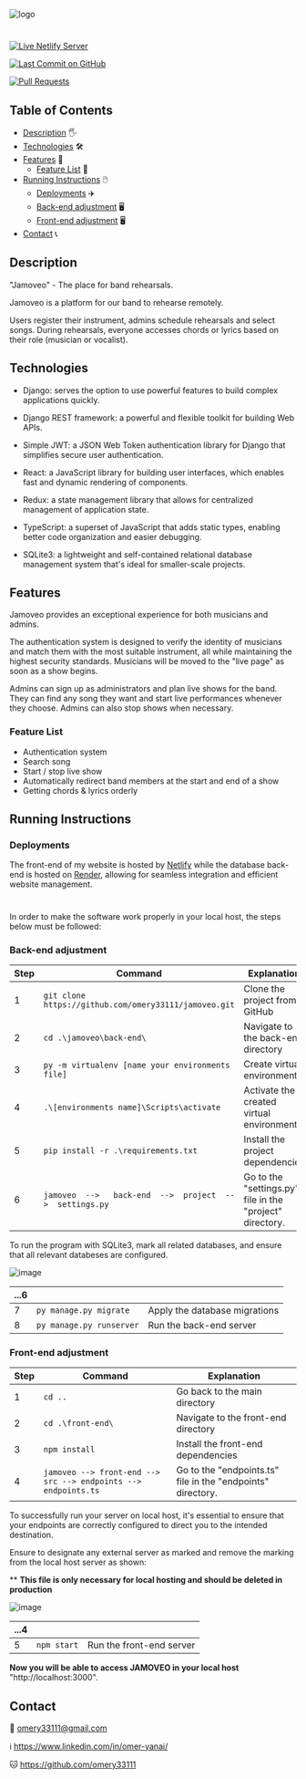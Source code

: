 ![logo](https://github.com/user-attachments/assets/29b2728d-5592-4048-b99a-7ee09459a023)


#


[![Live Netlify Server](https://img.shields.io/badge/Live%20on-Netlify-00ad9f.svg)](https://jammoveo.netlify.app/)

[![Last Commit on GitHub](https://img.shields.io/github/last-commit/omery33111/jamoveo.svg)](https://github.com/omery33111/jamoveo/commits/main)

[![Pull Requests](https://img.shields.io/github/issues-pr/omery33111/jamoveo.svg?labelColor=24292E&logo=github&logoColor=white)](https://github.com/omery33111/jamoveo/pulls)


## Table of Contents
- [Description](#description) 🖐️
- [Technologies](#technologies) 🛠️
- [Features](#features) 📕
  - [Feature List](#feature-list) 📄
- [Running Instructions](#running-instructions) 🖱️
  - [Deployments](#deployments) ✈️
  - [Back-end adjustment](#back-end-adjustment) 🖥️
  - [Front-end adjustment](#front-end-adjustment) 🖥️
- [Contact](#contact) 📞


## Description
"Jamoveo" - The place for band rehearsals.

Jamoveo is a platform for our band to rehearse remotely.

Users register their instrument, admins schedule rehearsals and select songs. During rehearsals, everyone accesses chords or lyrics based on their role (musician or vocalist).


## Technologies
* Django: serves the option to use powerful features to build complex applications quickly.

* Django REST framework: a powerful and flexible toolkit for building Web APIs.

* Simple JWT: a JSON Web Token authentication library for Django that simplifies secure user authentication.

* React: a JavaScript library for building user interfaces, which enables fast and dynamic rendering of components.

* Redux: a state management library that allows for centralized management of application state.

* TypeScript: a superset of JavaScript that adds static types, enabling better code organization and easier debugging.

* SQLite3: a lightweight and self-contained relational database management system that's ideal for smaller-scale projects.



## Features
Jamoveo provides an exceptional experience for both musicians and admins.

The authentication system is designed to verify the identity of musicians and match them with the most suitable instrument, all while maintaining the highest security standards.
Musicians will be moved to the "live page" as soon as a show begins.

Admins can sign up as administrators and plan live shows for the band. They can find any song they want and start live performances whenever they choose. Admins can also stop shows when necessary.


### Feature List

* Authentication system
* Search song
* Start / stop live show
* Automatically redirect band members at the start and end of a show
* Getting chords & lyrics orderly


## Running Instructions
### Deployments
The front-end of my website is hosted by [Netlify](https://jammoveo.netlify.app/) while the database back-end is hosted on [Render](https://render.com/), allowing for seamless integration and efficient website management.

#

In order to make the software work properly in your local host, the steps below must be followed:

### Back-end adjustment

| Step | Command | Explanation |
| --- | --- | --- |
| 1 | `git clone https://github.com/omery33111/jamoveo.git` | Clone the project from GitHub |
| 2 | `cd .\jamoveo\back-end\` | Navigate to the back-end directory |
| 3 | `py -m virtualenv [name your environments file]` | Create virtual environments |
| 4 | `.\[environments name]\Scripts\activate` | Activate the created virtual environment |
| 5 | `pip install -r .\requirements.txt` | Install the project dependencies |
| 6 | `jamoveo  -->   back-end  -->  project  -->  settings.py` | Go to the "settings.py" file in the "project" directory. |

To run the program with SQLite3, mark all related databases, and ensure that all relevant databeses are configured.

![image](https://github.com/user-attachments/assets/b54b0471-294d-4341-8c2f-40fedff8af54)


| ...6 |  |  |
| --- | --- | --- |
| 7 | `py manage.py migrate` | Apply the database migrations |
| 8 | `py manage.py runserver` | Run the back-end server |


### Front-end adjustment

| Step | Command | Explanation |
| --- | --- | --- |
| 1 | `cd ..` | Go back to the main directory |
| 2 | `cd .\front-end\` | Navigate to the front-end directory|
| 3 | `npm install` | Install the front-end dependencies |
| 4 | `jamoveo --> front-end --> src --> endpoints --> endpoints.ts` | Go to the "endpoints.ts" file in the "endpoints" directory. |

To successfully run your server on local host, it's essential to ensure that your endpoints are correctly configured to direct you to the intended destination.

Ensure to designate any external server as marked and remove the marking from the local host server as shown:

** **This file is only necessary for local hosting and should be deleted in production**

![image](https://github.com/user-attachments/assets/b7b473b5-e8c3-4ffe-b0c3-703b65aa8f8c)



| ...4 |  |  |
| --- | --- | --- |
| 5 | `npm start` | Run the front-end server |

**Now you will be able to access JAMOVEO in your local host** "http://localhost:3000".



## Contact

📧 omery33111@gmail.com

ℹ️ https://www.linkedin.com/in/omer-yanai/

🐱 https://github.com/omery33111